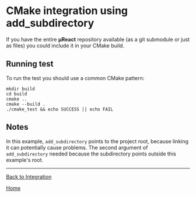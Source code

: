 # CMake integration using add_subdirectory

If you have the entire **µReact** repository available (as a git submodule or just as files)
you could include it in your CMake build.

## Running test

To run the test you should use a common CMake pattern:

```console
mkdir build
cd build
cmake ..
cmake --build .
./cmake_test && echo SUCCESS || echo FAIL
```

## Notes

In this example, `add_subdirectory` points to the project root, because
linking it can potentially cause problems. The second argument of `add_subdirectory`
needed because the subdirectory points outside this example's root.

---------------

[Back to Integration](../)

[Home](../../../doc/readme.md#reference)
